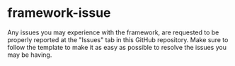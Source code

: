 # framework-issue
Any issues you may experience with the framework, are requested to be properly reported at the "Issues" tab in this GitHub repository. Make sure to follow the template to make it as easy as possible to resolve the issues you may be having.
